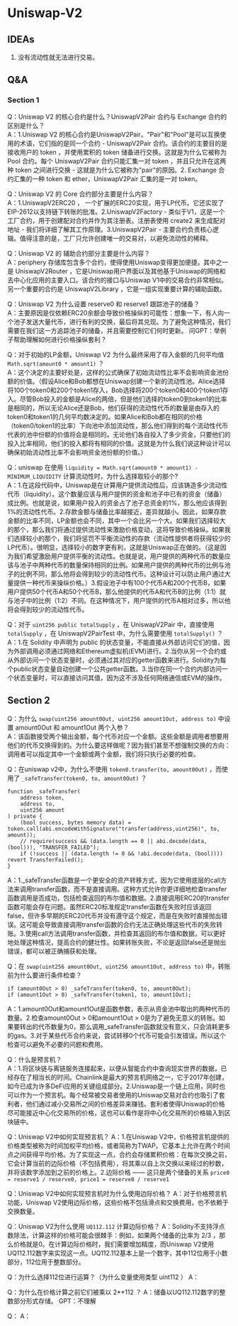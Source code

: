 # Uniswap-V2

## IDEAs

1. 没有流动性就无法进行交易。

## Q&A

### Section 1

Q：Uniswap V2 的核心合约是什么？UniswapV2Pair 合约与 Exchange 合约的区别是什么？  
A：1.Uniswap V2 的核心合约是UniswapV2Pair。"Pair"和"Pool"是可以互换使用的术语，它们指的是同一个合约 - UniswapV2Pair 合约。该合约的主要目的是接收用户的 token ，并使用累积的 token 储备进行交换。这就是为什么它被称为 Pool 合约。每个 UniswapV2Pair 合约只能汇集一对 token ，并且只允许在这两种 token 之间进行交换 - 这就是为什么它被称为"pair"的原因。2. Exchange 合约汇集的一种 token 和 ether，UniswapV2Pair 汇集的是一对 token。

Q：Uniswap V2 的 Core 合约部分主要是什么内容？  
A：1.UniswapV2ERC20 ， 一个扩展的ERC20实现，用于LP代币。它还实现了EIP-2612以支持链下转账的批准。2.UniswapV2Factory - 类似于V1，这是一个工厂合约，用于创建配对合约并作为其注册表。注册表使用 create2 来生成配对地址 - 我们将详细了解其工作原理。3.UniswapV2Pair - 主要合约负责核心逻辑。值得注意的是，工厂只允许创建唯一的交易对，以避免流动性的稀释。

Q：Uniswap V2 的 辅助合约部分主要是什么内容？  
A：periphery 存储库包含多个合约，使得使用Uniswap变得更加便捷。其中之一是 UniswapV2Router ，它是Uniswap用户界面以及其他基于Uniswap的网络和去中心化应用的主要入口。该合约的接口与Uniswap V1中的交易合约非常相似。另一个重要的合约是 UniswapV2Library ，它是一组实现重要计算的辅助函数。

Q：Uniswap V2 为什么设置 reserve0 和 reserve1 跟踪池子的储备？  
A：主要原因是仅依赖ERC20余额会导致价格操纵的可能性：想象一下，有人向一个池子发送大量代币，进行有利的交换，最后将其兑现。为了避免这种情况，我们需要在我们这一方追踪池子的储备，并且需要控制它们何时更新。
问GPT：举例子帮助理解如何进行价格操纵套利？

Q：对于初始的LP金额，Uniswap V2 为什么最终采用了存入金额的几何平均值 `Math.sqrt(amount0 * amount1)` ？  
A：这个决定的主要好处是，这样的公式确保了初始流动性比率不会影响资金池份额的价值。（假设Alice和Bob都想在Uniswap创建一个新的流动性池。Alice选择将100个token0和200个token1存入，Bob选择将200个token0和400个token1存入。尽管Bob投入的金额是Alice的两倍，但是他们选择的token0到token1的比率是相同的，所以无论Alice还是Bob，他们获得的流动性代币的数量是由存入的token0和token1的几何平均数决定的。如果Alice和Bob都在相同的价格（token0/token1的比率）下向池中添加流动性，那么他们得到的每个流动性代币代表的池中份额的价值将会是相同的。无论他们各自投入了多少资金，只要他们的投入比率相同，他们的投入都将有相同的价值。这就是为什么我们说这种设计可以确保初始流动性比率不会影响资金池份额的价值。）

Q：uniswap 在使用 `liquidity = Math.sqrt(amount0 * amount1) - MINIMUM_LIQUIDITY` 计算流动性时，为什么选择取较小的那个?  
A：1.在这段代码中，Uniswap是在计算用户提供流动性后，应该铸造多少流动性代币（liquidity）。这个数量应该与用户提供的资金和池子中已有的资金（储备）成比例。也就是说，如果用户投入的资金占了池子总资金的1%，那么他应该得到1%的流动性代币。2.存款金额与储备比率越接近，差异就越小。因此，如果存款金额的比率不同，LP金额也会不同，其中一个会比另一个大。如果我们选择较大的那个，那么我们将通过提供流动性来激励价格变动，这将导致价格操纵。如果我们选择较小的那个，我们将惩罚不平衡流动性的存款（流动性提供者将获得较少的LP代币）。很明显，选择较小的数字更有利，这就是Uniswap正在做的。（这是因为我们希望激励用户提供平衡的流动性。也就是说，用户提供的两种代币的数量应该与池子中两种代币的数量保持相同的比例。如果用户提供的两种代币的比例与池子的比例不同，那么他将会得到较少的流动性代币。这种设计可以防止用户通过大量提供一种代币来操纵价格。）3.假设池子中有100个代币A和200个代币B，如果用户提供50个代币A和50个代币B，那么他提供的代币A和代币B的比例（1:1）就与池子中的比例（1:2）不同。在这种情况下，用户提供的代币A相对过多，所以他将会得到较少的流动性代币。

Q：对于 `uint256 public totalSupply` ，在 UniswapV2Pair 中，直接使用 `totalSupply` ，在 UniswapV2PairTest 中，为什么需要使用 `totalSupply()` ？  
A：1.在 Solidity 中声明为 public 的状态变量，不能直接从外部访问它们的值，因为外部调用必须通过网络和Ethereum虚拟机(EVM)进行。2.当你从另一个合约或从外部访问一个状态变量时，必须通过其对应的getter函数来进行。Solidity为每个public状态变量自动创建一个公共getter函数。3.当你在同一个合约内部访问一个状态变量时，可以直接访问其值，因为这不涉及任何网络通信或EVM的操作。

## Section 2

Q：为什么 `swap(uint256 amount0Out, uint256 amount1Out, address to)` 中设置 amount0Out 和 amount1Out 两个入参？  
A：该函数接受两个输出金额，每个代币对应一个金额。这些金额是调用者想要用他们的代币交换得到的。为什么要这样做呢？因为我们甚至不想强制交换的方向：调用者可以指定其中一个金额或两个金额，我们将只执行必要的检查。

Q：在uniswap v2中，为什么不使用 `token0.transfer(to, amount0Out)` ，而使用了 `_safeTransfer(token0, to, amount0Out)` ？  
```solidity
function _safeTransfer(
    address token,
    address to,
    uint256 amount
) private {
    (bool success, bytes memory data) = token.call(abi.encodeWithSignature("transfer(address,uint256)", to, amount));
    // require(success && (data.length == 0 || abi.decode(data, (bool))), "TRANSFER_FAILED");
    if (!success || (data.length != 0 && !abi.decode(data, (bool)))) revert TransferFailed();
}
```  
A：1._safeTransfer函数是一个更安全的资产转移方式，因为它使用底层的call方法来调用transfer函数，而不是直接调用。这种方式允许你更详细地检查transfer函数调用是否成功，包括检查返回的布尔值和数据。2.直接调用ERC20的transfer函数可能会存在问题。虽然ERC20标准规定transfer函数在失败时应该返回false，但许多早期的ERC20代币并没有遵守这个规定，而是在失败时直接抛出错误。这可能会导致直接调用transfer函数的合约无法正确处理这些代币的失败转账。3.使用call方法调用transfer函数，并检查其返回的布尔值和数据，可以更好地处理这种情况，提高合约的健壮性。如果转账失败，不论是返回false还是抛出错误，都可以被正确捕获和处理。

Q：在 `swap(uint256 amount0Out, uint256 amount1Out, address to)` 中，转账前为什么要进行条件检查？  
```solidity
if (amount0Out > 0) _safeTransfer(token0, to, amount0Out);
if (amount1Out > 0) _safeTransfer(token1, to, amount1Out);
```  
A：1.amount0Out和amount1Out是函数参数，表示从资金池中取出的两种代币的数量。2.检查amount0Out > 0和amount1Out > 0是为了避免无意义的转账。如果要转出的代币数量为0，那么调用_safeTransfer函数就没有意义，只会消耗更多的gas。3.对于某些代币合约来说，尝试转移0个代币可能会引发错误。所以这个检查可以避免不必要的问题和费用。

Q：什么是预言机？  
A：1.将区块链与离链服务连接起来，以便从智能合约中查询现实世界的数据，已经存在了相当长的时间。Chainlink是最大的预言机网络之一，它于2017年创建，如今已成为许多DeFi应用的关键组成部分。2.Uniswap是一个链上应用，同时也可以作为一个预言机。每个经常被交易者使用的Uniswap交易对合约也吸引了套利者，他们通过减小交易所之间的价格差异来赚钱。套利者使得Uniswap的价格尽可能接近中心化交易所的价格，这也可以看作是将中心化交易所的价格输入到区块链中。

Q：Uniswap V2中如何实现预言机？
A：1.在Uniswap V2中，价格预言机提供的价格类型被称为时间加权平均价格，或者简称为TWAP。它基本上允许在两个时间点之间获得平均价格。为了实现这一点，合约会存储累积价格：在每次交换之前，它会计算当前的边际价格（不包括费用），将其乘以自上次交换以来经过的秒数，并将该数字添加到之前的价格上。2.边际价格 —— 这只是两个储备的关系 `price0 = reserve1 / reserve0, price1 = reserve0 / reserve1`

Q：Uniswap V2中如何实现预言机时为什么使用边际价格？
A：对于价格预言机功能，Uniswap V2使用边际价格，这些价格不包括滑点和交换费用，也不依赖于交换数量。

Q：Uniswap V2为什么使用 `UQ112.112` 计算边际价格？
A：Solidity不支持浮点数除法，计算这样的价格可能会很棘手：例如，如果两个储备的比率为 2/3 ，那么价格就是0。在计算边际价格时，我们需要增加精度，而Uniswap V2使用UQ112.112数字来实现这一点。UQ112.112基本上是一个数字，其中112位用于小数部分，112位用于整数部分。

Q：为什么选择112位进行运算？（为什么变量使用类型 uint112 ）
A：

Q：为什么在价格计算之前它们被乘以 2**112 ？
A：储备以UQ112.112数字的整数部分形式存储。
GPT：不理解

Q：
A：